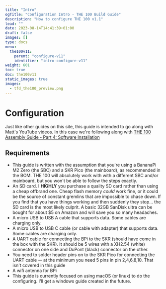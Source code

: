 ```yaml
---
title: "Intro"
ogTitle: "Configuration Intro - THE 100 Build Guide"
description: "How to configure THE 100 v1.1"
lead: ""
date: 2023-08-14T14:41:39+01:00
draft: false
images: []
type: docs
menu:
  the100v11:
    parent: "configure-v11"
    identifier: "intro-configure-v11"
weight: 601
toc: true
doc: the100v11
static_images: true
images: 
  - tfd_the100_preview.png
---
```

# Configuration
Just like other guides on this site, this guide is intended to go along with Matt's YouTube videos. In this case we're following along with <a href="https://www.youtube.com/watch?v=qtmPxSt6baU" target="_blank">THE 100 Assembly Guide - Part 4: Software Installation</a>

## Requirements 
  * This guide is written with the assumption that you're using a BananaPi M2 Zero (the SBC) and a SKR Pico (the mainboard), as recommended in the BOM. THE 100 will absolutely work with with a different SBC and/or mainboard, but you won't be able to follow the steps exactly. 
  * An SD card. I <b>HIGHLY</b> you purchase a quality SD card rather than using a cheap offbrand one. Cheap flash memory <i>could</i> work fine, or it could be the source of constant gremlins that are impossible to chase down. If you find that you have things working and then suddenly they stop... the SD card is the most likely culprit. A basic 32GB SanDisk ultra can be bought for about $5 on Amazon and will save you so many headaches. 
  * A micro USB to USB A cable that supports data. Some cables are charging only. 
  * A micro USB to USB C cable (or cable with adapter) that supports data. Some cables are charging only.
  * A UART cable for connecting the BPi to the SKR (should have come in the box with the SKR). It should be 5 wires with a XH2.54 (white) connector on one side and DuPont (black) connector on the other. 
  * You need to solder header pins on to the SKR Pico for connecting the UART cable -- at the minimum you need 5 pins in pin 2,4,6,8,10. That isn't covered in this guide
  * A wifi antenna for BPi
  * This guide is currently focused on using macOS (or linux) to do the configuring. I'll get a windows guide created in the future.